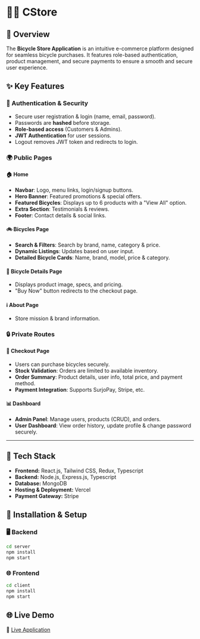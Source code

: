 # 🚴‍♂️ CStore

## 📌 Overview

The **Bicycle Store Application** is an intuitive e-commerce platform designed for seamless bicycle purchases. It features role-based authentication, product management, and secure payments to ensure a smooth and secure user experience.

## ✨ Key Features

### 🔐 Authentication & Security

- Secure user registration & login (name, email, password).
- Passwords are **hashed** before storage.
- **Role-based access** (Customers & Admins).
- **JWT Authentication** for user sessions.
- Logout removes JWT token and redirects to login.

### 🌍 Public Pages

#### 🏠 Home

- **Navbar**: Logo, menu links, login/signup buttons.
- **Hero Banner**: Featured promotions & special offers.
- **Featured Bicycles**: Displays up to 6 products with a "View All" option.
- **Extra Section**: Testimonials & reviews.
- **Footer**: Contact details & social links.

#### 🚲 Bicycles Page

- **Search & Filters**: Search by brand, name, category & price.
- **Dynamic Listings**: Updates based on user input.
- **Detailed Bicycle Cards**: Name, brand, model, price & category.

#### 📄 Bicycle Details Page

- Displays product image, specs, and pricing.
- "Buy Now" button redirects to the checkout page.

#### ℹ️ About Page

- Store mission & brand information.

### 🔒 Private Routes

#### 🛒 Checkout Page

- Users can purchase bicycles securely.
- **Stock Validation**: Orders are limited to available inventory.
- **Order Summary**: Product details, user info, total price, and payment method.
- **Payment Integration**: Supports SurjoPay, Stripe, etc.

#### 📊 Dashboard

- **Admin Panel**: Manage users, products (CRUD), and orders.
- **User Dashboard**: View order history, update profile & change password securely.

---

## 🔧 Tech Stack

- **Frontend:** React.js, Tailwind CSS, Redux, Typescript
- **Backend:** Node.js, Express.js, Typescript
- **Database:** MongoDB
- **Hosting & Deployment:** Vercel
- **Payment Gateway:** Stripe

## 🚀 Installation & Setup

### 🖥 Backend

```sh
cd server
npm install
npm start
```

### 🌐 Frontend

```sh
cd client
npm install
npm start
```

## 🌐 Live Demo

🔗 [Live Application](https://cycle-store-three.vercel.app/)

